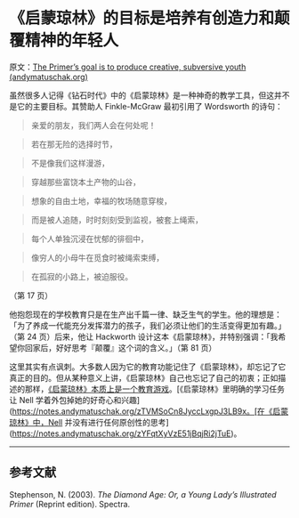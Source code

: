 # 《启蒙琼林》的目标是培养有创造力和颠覆精神的年轻人

原文：[The Primer’s goal is to produce creative, subversive youth (andymatuschak.org)](https://notes.andymatuschak.org/zAQzpA63fdnYZKr9MqkePR3)

虽然很多人记得《钻石时代》中的《启蒙琼林》是一种神奇的教学工具，但这并不是它的主要目标。其赞助人 Finkle-McGraw 最初引用了 Wordsworth 的诗句：

> 亲爱的朋友，我们两人会在何处呢！

> 若在那无险的选择时节，

> 不是像我们这样漫游，

> 穿越那些富饶本土产物的山谷，

> 想象的自由土地，幸福的牧场随意穿梭，

> 而是被人追随，时时刻刻受到监视，被套上绳索，

> 每个人单独沉浸在忧郁的徘徊中，

> 像穷人的小母牛在觅食时被绳索束缚，

> 在孤寂的小路上，被迫服役。

（第 17 页）

他抱怨现在的学校教育只是在生产出千篇一律、缺乏生气的学生。他的理想是：「为了养成一代能充分发挥潜力的孩子，我们必须让他们的生活变得更加有趣。」（第 24 页）后来，他让 Hackworth 设计这本《启蒙琼林》，并特别强调：「我希望你回家后，好好思考『颠覆』这个词的含义。」（第 81 页）

这里其实有点讽刺。大多数人因为它的教育功能记住了《启蒙琼林》，却忘记了它真正的目的。但从某种意义上讲，《启蒙琼林》自己也忘记了自己的初衷；正如描述的那样，[《启蒙琼林》本质上是一个教育游戏](https://notes.andymatuschak.org/zR6yKT7q1nZfQwYFy5Y3kqT)。[《启蒙琼林》里明确的学习任务让 Nell 学着外包掉她的好奇心和兴趣](https://notes.andymatuschak.org/zTVMSoCn8JyccLxgpJ3LB9x。[在《启蒙琼林》中，Nell 并没有进行任何原创性的思考](https://notes.andymatuschak.org/zYFqtXyVzE51jBqjRi2jTuE)。

------

## 参考文献

Stephenson, N. (2003). *The Diamond Age: Or, a Young Lady’s Illustrated Primer* (Reprint edition). Spectra.